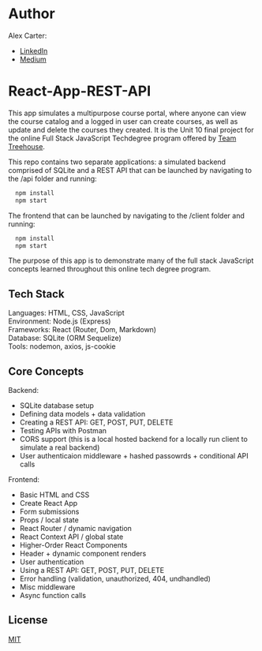 # Author
Alex Carter:
* <a href="https://www.linkedin.com/in/alexandertcarter/" target="_blank">LinkedIn</a>
* <a href="https://medium.com/@AlexCartaz" target="_blank">Medium</a>

# React-App-REST-API
This app simulates a multipurpose course portal, where anyone can view the course catalog and a logged in user can create courses, as well as update and delete the courses they created. It is the Unit 10 final project for the online Full Stack JavaScript Techdegree program offered by <a href="https://teamtreehouse.com/techdegree/full-stack-javascript" target="_blank">Team Treehouse</a>.

This repo contains two separate applications: a simulated backend comprised of SQLite and a REST API that can be launched by navigating to the /api folder and running:

```bash
  npm install
  npm start
```

The frontend that can be launched by navigating to the /client folder and running:

```bash
  npm install
  npm start
```

The purpose of this app is to demonstrate many of the full stack JavaScript concepts learned throughout this online tech degree program.

## Tech Stack

Languages: HTML, CSS, JavaScript\
Environment: Node.js (Express)\
Frameworks: React (Router, Dom, Markdown)\
Database: SQLite (ORM Sequelize)\
Tools: nodemon, axios, js-cookie

## Core Concepts

Backend:
 * SQLite database setup 
 * Defining data models + data validation
 * Creating a REST API: GET, POST, PUT, DELETE 
 * Testing APIs with Postman
 * CORS support (this is a local hosted backend for a locally run client to simulate a real backend)
 * User authenticaion middleware + hashed passowrds + conditional API calls

Frontend:
* Basic HTML and CSS
* Create React App
* Form submissions
* Props / local state
* React Router / dynamic navigation
* React Context API / global state
* Higher-Order React Components
* Header + dynamic component renders
* User authentication
* Using a REST API: GET, POST, PUT, DELETE 
* Error handling (validation, unauthorized, 404, undhandled)
* Misc middleware
* Async function calls

## License

[MIT](https://choosealicense.com/licenses/mit/)